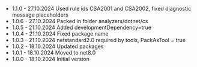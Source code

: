 
* 1.1.0 - 27.10.2024 Used rule ids CSA2001 and CSA2002, fixed diagnostic message placeholders
* 1.0.6 - 27.10.2024 Packed in folder analyzers/dotnet/cs
* 1.0.5 - 21.10.2024 Added developmentDependency=true
* 1.0.4 - 21.10.2024 Fixed package name
* 1.0.3 - 21.10.2024 netstandard2.0 required by tools, PackAsTool = true
* 1.0.2 - 18.10.2024 Updated packages
* 1.0.1	- 18.10.2024 Moved to net8.0
* 1.0.0	- 18.10.2024 Initial version
